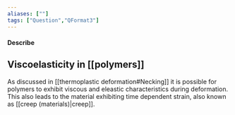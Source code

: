 ```yaml
---
aliases: [""]
tags: ["Question","QFormat3"]
---
```


#### Describe
## Viscoelasticity in [[polymers]]
As discussed in [[thermoplastic deformation#Necking]] it is possible for polymers to exhibit viscous and eleastic characteristics during deformation. 
This also leads to the material exhibiting time dependent strain, also known as [[creep (materials)|creep]].

